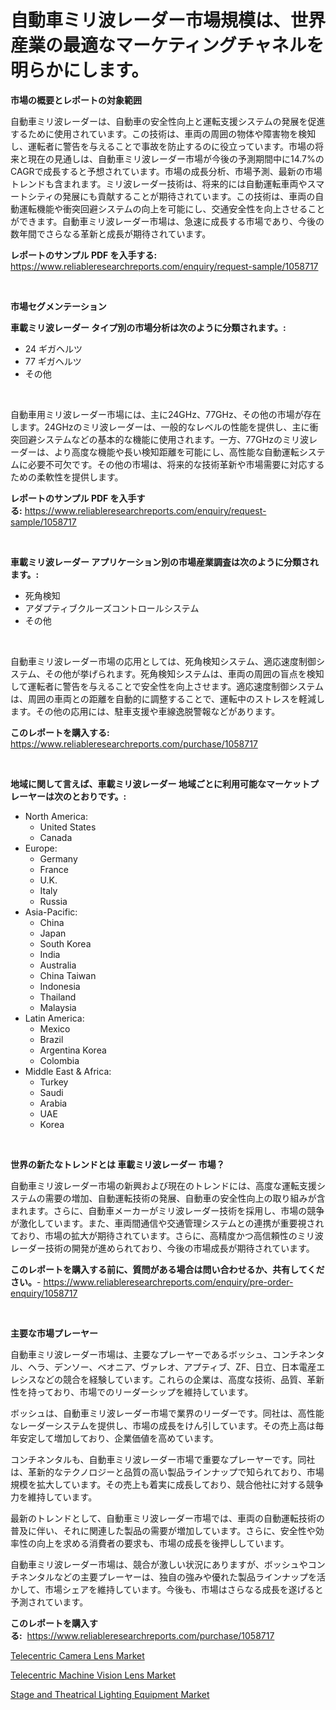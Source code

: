 <p><h1>自動車ミリ波レーダー市場規模は、世界産業の最適なマーケティングチャネルを明らかにします。</h1></p><p><strong>市場の概要とレポートの対象範囲</strong></p>
<p><p>自動車ミリ波レーダーは、自動車の安全性向上と運転支援システムの発展を促進するために使用されています。この技術は、車両の周囲の物体や障害物を検知し、運転者に警告を与えることで事故を防止するのに役立っています。市場の将来と現在の見通しは、自動車ミリ波レーダー市場が今後の予測期間中に14.7%のCAGRで成長すると予想されています。市場の成長分析、市場予測、最新の市場トレンドも含まれます。ミリ波レーダー技術は、将来的には自動運転車両やスマートシティの発展にも貢献することが期待されています。この技術は、車両の自動運転機能や衝突回避システムの向上を可能にし、交通安全性を向上させることができます。自動車ミリ波レーダー市場は、急速に成長する市場であり、今後の数年間でさらなる革新と成長が期待されています。</p></p>
<p><strong>レポートのサンプル PDF を入手する:</strong> <a href="https://www.reliableresearchreports.com/enquiry/request-sample/1058717">https://www.reliableresearchreports.com/enquiry/request-sample/1058717</a></p>
<p>&nbsp;</p>
<p><strong>市場セグメンテーション</strong></p>
<p><strong>車載ミリ波レーダー タイプ別の市場分析は次のように分類されます。:</strong></p>
<p><ul><li>24 ギガヘルツ</li><li>77 ギガヘルツ</li><li>その他</li></ul></p>
<p>&nbsp;</p>
<p><p>自動車用ミリ波レーダー市場には、主に24GHz、77GHz、その他の市場が存在します。24GHzのミリ波レーダーは、一般的なレベルの性能を提供し、主に衝突回避システムなどの基本的な機能に使用されます。一方、77GHzのミリ波レーダーは、より高度な機能や長い検知距離を可能にし、高性能な自動運転システムに必要不可欠です。その他の市場は、将来的な技術革新や市場需要に対応するための柔軟性を提供します。</p></p>
<p><strong>レポートのサンプル PDF を入手する:</strong>&nbsp;<a href="https://www.reliableresearchreports.com/enquiry/request-sample/1058717">https://www.reliableresearchreports.com/enquiry/request-sample/1058717</a></p>
<p>&nbsp;</p>
<p><strong> 車載ミリ波レーダー アプリケーション別の市場産業調査は次のように分類されます。:</strong></p>
<p><ul><li>死角検知</li><li>アダプティブクルーズコントロールシステム</li><li>その他</li></ul></p>
<p>&nbsp;</p>
<p><p>自動車ミリ波レーダー市場の応用としては、死角検知システム、適応速度制御システム、その他が挙げられます。死角検知システムは、車両の周囲の盲点を検知して運転者に警告を与えることで安全性を向上させます。適応速度制御システムは、周囲の車両との距離を自動的に調整することで、運転中のストレスを軽減します。その他の応用には、駐車支援や車線逸脱警報などがあります。</p></p>
<p><strong>このレポートを購入する:</strong>&nbsp; <a href="https://www.reliableresearchreports.com/purchase/1058717">https://www.reliableresearchreports.com/purchase/1058717</a></p>
<p>&nbsp;</p>
<p><strong>地域に関して言えば、車載ミリ波レーダー 地域ごとに利用可能なマーケットプレーヤーは次のとおりです。:</strong></p>
<p><ul>
    <li>
        North America:
        <ul>
            <li>United States</li>
            <li>Canada</li>
        </ul>
    </li>
    <li>
        Europe:
        <ul>
            <li>Germany</li>
            <li>France</li>
            <li>U.K.</li>
            <li>Italy</li>
            <li>Russia</li>
        </ul>
    </li>
    <li>
        Asia-Pacific:
        <ul>
            <li>China</li>
            <li>Japan</li>
            <li>South Korea</li>
            <li>India</li>
            <li>Australia</li>
            <li>China Taiwan</li>
            <li>Indonesia</li>
            <li>Thailand</li>
            <li>Malaysia</li>
        </ul>
    </li>
    <li>
        Latin America:
        <ul>
            <li>Mexico</li>
            <li>Brazil</li>
            <li>Argentina Korea</li>
            <li>Colombia</li>
        </ul>
    </li>
    <li>
        Middle East & Africa:
        <ul>
            <li>Turkey</li>
            <li>Saudi</li>
            <li>Arabia</li>
            <li>UAE</li>
            <li>Korea</li>
        </ul>
    </li>
    </ul></p>
<p>&nbsp;</p>
<p><strong>世界の新たなトレンドとは 車載ミリ波レーダー 市場？</strong></p>
<p><p>自動車ミリ波レーダー市場の新興および現在のトレンドには、高度な運転支援システムの需要の増加、自動運転技術の発展、自動車の安全性向上の取り組みが含まれます。さらに、自動車メーカーがミリ波レーダー技術を採用し、市場の競争が激化しています。また、車両間通信や交通管理システムとの連携が重要視されており、市場の拡大が期待されています。さらに、高精度かつ高信頼性のミリ波レーダー技術の開発が進められており、今後の市場成長が期待されています。</p></p>
<p><strong>このレポートを購入する前に、質問がある場合は問い合わせるか、共有してください。</strong>- <a href="https://www.reliableresearchreports.com/enquiry/pre-order-enquiry/1058717">https://www.reliableresearchreports.com/enquiry/pre-order-enquiry/1058717</a></p>
<p>&nbsp;</p>
<p><strong>主要な市場プレーヤー</strong></p>
<p><p>自動車ミリ波レーダー市場は、主要なプレーヤーであるボッシュ、コンチネンタル、ヘラ、デンソー、ベオニア、ヴァレオ、アプティブ、ZF、日立、日本電産エレシスなどの競合を経験しています。これらの企業は、高度な技術、品質、革新性を持っており、市場でのリーダーシップを維持しています。</p><p>ボッシュは、自動車ミリ波レーダー市場で業界のリーダーです。同社は、高性能なレーダーシステムを提供し、市場の成長をけん引しています。その売上高は毎年安定して増加しており、企業価値を高めています。</p><p>コンチネンタルも、自動車ミリ波レーダー市場で重要なプレーヤーです。同社は、革新的なテクノロジーと品質の高い製品ラインナップで知られており、市場規模を拡大しています。その売上も着実に成長しており、競合他社に対する競争力を維持しています。</p><p>最新のトレンドとして、自動車ミリ波レーダー市場では、車両の自動運転技術の普及に伴い、それに関連した製品の需要が増加しています。さらに、安全性や効率性の向上を求める消費者の要求も、市場の成長を後押ししています。</p><p>自動車ミリ波レーダー市場は、競合が激しい状況にありますが、ボッシュやコンチネンタルなどの主要プレーヤーは、独自の強みや優れた製品ラインナップを活かして、市場シェアを維持しています。今後も、市場はさらなる成長を遂げると予測されています。</p></p>
<p><strong>このレポートを購入する:</strong>&nbsp;&nbsp;<a href="https://www.reliableresearchreports.com/purchase/1058717">https://www.reliableresearchreports.com/purchase/1058717</a></p>
<p><p><a href="https://github.com/kosella/Market-Research-Report-List-2/blob/main/telecentric-camera-lens-market.md">Telecentric Camera Lens Market</a></p><p><a href="https://github.com/nathandecarvalho/Market-Research-Report-List-2/blob/main/telecentric-machine-vision-lens-market.md">Telecentric Machine Vision Lens Market</a></p><p><a href="https://github.com/kufem1/Market-Research-Report-List-2/blob/main/stage-and-theatrical-lighting-equipment-market.md">Stage and Theatrical Lighting Equipment Market</a></p></p>